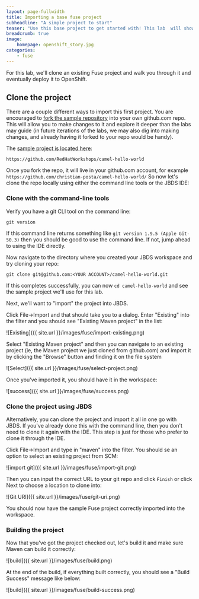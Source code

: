 ```yaml
---
layout: page-fullwidth
title: Importing a base fuse project
subheadline: "A simple project to start"
teaser: "Use this base project to get started with! This lab  will show you all of the salient pieces necessary to use JBoss Fuse in a docker environment, like OpenShift"
breadcrumb: true
image:
    homepage: openshift_story.jpg
categories:
    - fuse
---
```


For this lab, we'll clone an existing Fuse project and walk you through it and eventually deploy it to OpenShift.

## Clone the project

There are a couple different ways to import this first project. You are encouraged to [fork the sample repository][fork] into your own github.com repo. This will allow you to make changes to it and explore it deeper than the labs may guide (in future iterations of the labs, we may also dig into making changes, and already having it forked to your repo would be handy). 
  
The [sample project is located here][fork]:

    https://github.com/RedHatWorkshops/camel-hello-world
    
Once you fork the repo, it will live in your github.com account, for example `https://github.com/christian-posta/camel-hello-world/` So now let's clone the repo locally using either the command line tools or the JBDS IDE:

### Clone with the command-line tools

Verify you have a git CLI tool on the command line:

    git version
    
If this command line returns something like `git version 1.9.5 (Apple Git-50.3)` then you should be good to use the command line. If not, jump ahead to using the IDE directly.
    
Now navigate to the directory where you created your JBDS workspace and try cloning your repo:

    git clone git@github.com:<YOUR ACCOUNT>/camel-hello-world.git
    
If this completes successfully, you can now `cd camel-hello-world` and see the sample project we'll use for this lab.

Next, we'll want to "import" the project into JBDS. 

Click File->Import and that should take you to a dialog. Enter "Existing" into the filter and you should see "Existing Maven project" in the list:

![Existing]({{ site.url }}/images/fuse/import-existing.png)

Select "Existing Maven project" and then you can navigate to an existing project (ie, the Maven project we just cloned from github.com) and import it by clicking the "Browse" button and finding it on the file system

![Select]({{ site.url }}/images/fuse/select-project.png)

Once you've imported it, you should have it in the workspace:

![success]({{ site.url }}/images/fuse/success.png)


### Clone the project using JBDS
Alternatively, you can clone the project and import it all in one go with JBDS. If you've already done this with the command line, then you don't need to clone it again with the IDE. This step is just for those who prefer to clone it through the IDE.

Click File->Import and type in "maven" into the filter. You should se an option to select an existing project from SCM:

![import git]({{ site.url }}/images/fuse/import-git.png)

Then you can input the correct URL to your git repo and click `Finish` or click Next to choose a location to clone into:

![Git URI]({{ site.url }}/images/fuse/git-uri.png)

You should now have the sample Fuse project correctly imported into the workspace. 

### Building the project
Now that you've got the project checked out, let's build it and make sure Maven can build it correctly:

![build]({{ site.url }}/images/fuse/build.png)

At the end of the build, if everything built correctly, you should see a "Build Success" message like below:

![build]({{ site.url }}/images/fuse/build-success.png)


[fork]: https://github.com/RedHatWorkshops/camel-hello-world/fork